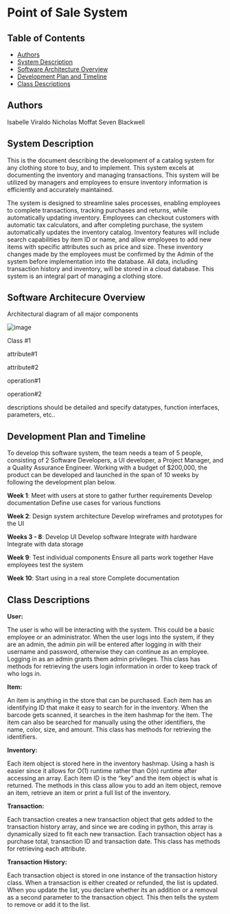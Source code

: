 # Point of Sale System

## Table of Contents
- [Authors](#authors)
- [System Description](#system-Description)
- [Software Architecture Overview](#software-Architecture-Overview)
- [Development Plan and Timeline](#development-Plan-and-Timeline)
- [Class Descriptions](#class-Descriptions)

## Authors
Isabelle Viraldo
Nicholas Moffat
Seven Blackwell

## System Description
This is the document describing the development of a catalog system for any clothing store to buy, and to implement. This system excels at documenting the inventory and managing transactions. This system will be utilized by managers and employees to ensure inventory information is efficiently and accurately maintained. 

The system is designed to streamline sales processes, enabling employees to complete transactions, tracking purchases and returns, while automatically updating inventory. Employees can checkout customers with automatic tax calculators, and after completing purchase, the system automatically updates the inventory catalog. Inventory features will include search capabilities by item ID or name, and allow employees to add new items with specific attributes such as price and size. These inventory changes made by the employees must be confirmed by the Admin of the system before implementation into the database. All data, including transaction history and inventory, will be stored in a cloud database. This system is an integral part of managing a clothing store.

## Software Architecure Overview
Architectural diagram of all major components

![image](https://github.com/user-attachments/assets/514dbfa1-2907-4413-8a14-d0414af540cc)


Class #1

attribute#1

attribute#2

operation#1

operation#2

descriptions should be detailed and specify datatypes, function interfaces, parameters, etc..

## Development Plan and Timeline
To develop this software system, the team needs a team of 5 people, consisting of 2 Software Developers, a UI developer, a Project Manager, and a Quality Assurance Engineer. Working with a budget of $200,000, the product can be developed and launched in the span of 10 weeks by following the development plan below. 

**Week 1**:
  Meet with users at store to gather further requirements
  Develop documentation
  Define use cases for various functions 
  
**Week 2**:
  Design system architecture
  Develop wireframes and prototypes for the UI
  
**Weeks 3 - 8**:
  Develop UI
  Develop software 
  Integrate with hardware
  Integrate with data storage
  
**Week 9**:
  Test individual components
  Ensure all parts work together
  Have employees test the system
  
**Week 10**:
  Start using in a real store
  Complete documentation

## Class Descriptions
**User:**

The user is who will be interacting with the system. This could be a basic employee or an administrator. When the user logs into the system, if they are an admin, the admin pin will be entered after logging in with their username and password, otherwise they can continue as an employee. Logging in as an admin grants them admin privileges. This class has methods for retrieving the users login information in order to keep track of who logs in.

**Item:**

An item is anything in the store that can be purchased. Each item has an identifying ID that make it easy to search for in the inventory. When the barcode gets scanned, it searches in the item hashmap for the item. The item can also be searched for manually using the other identifiers, the name, color, size, and amount. This class has methods for retrieving the identifiers.

**Inventory:**

Each item object is stored here in the inventory hashmap. Using a hash is easier since it allows for O(1) runtime rather than O(n) runtime after accessing an array. Each item ID is the “key” and the item object is what is returned. The methods in this class allow you to add an item object, remove an item, retrieve an item or print a full list of the inventory.

**Transaction:**

Each transaction creates a new transaction object that gets added to the transaction history array, and since we are coding in python, this array is dynamically sized to fit each new transaction. Each transaction object has a purchase total, transaction ID and transaction date. This class has methods for retrieving each attribute.

**Transaction History:**

Each transaction object is stored in one instance of the transaction history class. When a transaction is either created or refunded, the list is updated. When you update the list, you declare whether its an addition or a removal as a second parameter to the transaction object. This then tells the system to remove or add it to the list.

